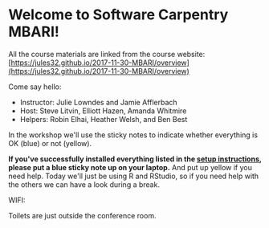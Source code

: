 # Welcome to Software Carpentry MBARI!

All the course materials are linked from the course website: [https://jules32.github.io/2017-11-30-MBARI/overview](https://jules32.github.io/2017-11-30-MBARI/overview)

Come say hello: 
 
- Instructor: Julie Lowndes and Jamie Afflerbach
- Host: Steve Litvin, Elliott Hazen, Amanda Whitmire
- Helpers: Robin Elhai, Heather Welsh, and Ben Best

In the workshop we'll use the sticky notes to indicate whether everything is OK (blue) or not (yellow).

**If you've successfully installed everything listed in the [setup instructions](http://jules32.github.io/2017-11-30-MBARI/#setup), please put a blue sticky note up on your laptop.** And put up yellow if you need help. Today we'll just be using R and RStudio, so if you need help with the others we can have a look during a break.

WIFI:  

Toilets are just outside the conference room.
